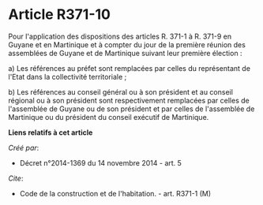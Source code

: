 # Article R371-10

Pour l'application des dispositions des articles R. 371-1 à R. 371-9 en Guyane et en Martinique et à compter du jour de la
première réunion des assemblées de Guyane et de Martinique suivant leur première élection : 

a) Les références au préfet sont remplacées par celles du représentant de l'Etat dans la collectivité territoriale ; 

b) Les références au conseil général ou à son président et au conseil régional ou à son président sont respectivement
remplacées par celles de l'assemblée de Guyane ou de son président et par celles de l'assemblée de Martinique ou du président
du conseil exécutif de Martinique.

**Liens relatifs à cet article**

_Créé par_:

  - Décret n°2014-1369 du 14 novembre 2014 - art. 5

_Cite_:

  - Code de la construction et de l'habitation. - art. R371-1 (M)
